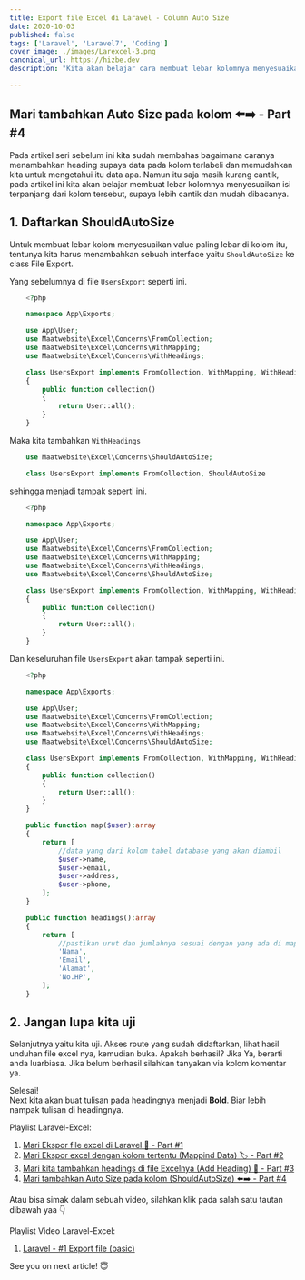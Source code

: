 ```yaml
---
title: Export file Excel di Laravel - Column Auto Size
date: 2020-10-03
published: false
tags: ['Laravel', 'Laravel7', 'Coding']
cover_image: ./images/Larexcel-3.png
canonical_url: https://hizbe.dev
description: "Kita akan belajar cara membuat lebar kolomnya menyesuaikan value yang paling panjang, biar kelihatan semua valuenya. Kan capek kalo harus geser-geser buat ngelebarin manual, apalagi kolomnya lebih dari 20."

---
```


<i class="fa fa-quote-left fa-3x fa-pull-left" aria-hidden="true"></i>
<h2>Mari tambahkan Auto Size pada kolom ⬅️➡️ - Part #4</h2>

Pada artikel seri sebelum ini kita sudah membahas bagaimana caranya menambahkan heading supaya data pada kolom terlabeli dan memudahkan kita untuk mengetahui itu data apa. Namun itu saja masih kurang cantik, pada artikel ini kita akan belajar membuat lebar kolomnya menyesuaikan isi terpanjang dari kolom tersebut, supaya lebih cantik dan mudah dibacanya. 

## 1.  Daftarkan ShouldAutoSize

Untuk membuat lebar kolom menyesuaikan value paling lebar di kolom itu, tentunya kita harus menambahkan sebuah interface yaitu `ShouldAutoSize` ke class File Export.

Yang sebelumnya di file `UsersExport` seperti ini.
```php
    <?php

    namespace App\Exports;

    use App\User;
    use Maatwebsite\Excel\Concerns\FromCollection;
    use Maatwebsite\Excel\Concerns\WithMapping;
    use Maatwebsite\Excel\Concerns\WithHeadings;

    class UsersExport implements FromCollection, WithMapping, WithHeadings
    {
        public function collection()
        {
            return User::all();
        }
    }
```

Maka kita tambahkan `WithHeadings`
```php
    use Maatwebsite\Excel\Concerns\ShouldAutoSize;

    class UsersExport implements FromCollection, ShouldAutoSize
```

sehingga menjadi tampak seperti ini.
```php
    <?php

    namespace App\Exports;

    use App\User;
    use Maatwebsite\Excel\Concerns\FromCollection;
    use Maatwebsite\Excel\Concerns\WithMapping;
    use Maatwebsite\Excel\Concerns\WithHeadings;
    use Maatwebsite\Excel\Concerns\ShouldAutoSize;

    class UsersExport implements FromCollection, WithMapping, WithHeadings, ShouldAutoSize
    {
        public function collection()
        {
            return User::all();
        }
    }
```

Dan keseluruhan file `UsersExport` akan tampak seperti ini.
```php
    <?php

    namespace App\Exports;

    use App\User;
    use Maatwebsite\Excel\Concerns\FromCollection;
    use Maatwebsite\Excel\Concerns\WithMapping;
    use Maatwebsite\Excel\Concerns\WithHeadings;
    use Maatwebsite\Excel\Concerns\ShouldAutoSize;

    class UsersExport implements FromCollection, WithMapping, WithHeadings, ShouldAutoSize
    {
        public function collection()
        {
            return User::all();
        }
    }

    public function map($user):array
    {
        return [
            //data yang dari kolom tabel database yang akan diambil
            $user->name,
            $user->email,
            $user->address,
            $user->phone,
        ];
    }

    public function headings():array
    {
        return [
            //pastikan urut dan jumlahnya sesuai dengan yang ada di mapping-data atau table di database
            'Nama',
            'Email',
            'Alamat',
            'No.HP',
        ];
    }
```

## 2. Jangan lupa kita uji

Selanjutnya yaitu kita uji. Akses route yang sudah didaftarkan, lihat hasil unduhan file excel nya, kemudian buka. Apakah berhasil? Jika Ya, berarti anda luarbiasa. Jika belum berhasil silahkan tanyakan via kolom komentar ya.

Selesai!<br>
Next kita akan buat tulisan pada headingnya menjadi **Bold**. Biar lebih nampak tulisan di headingnya.

Playlist Laravel-Excel:

1.  [Mari Ekspor file excel di Laravel 📁 - Part #1](https://hizbe.dev/export-file-excel-di-laravel/)
2.  [Mari Ekspor excel dengan kolom tertentu (Mappind Data) 🏷️ - Part #2](https://hizbe.dev/export-file-excel-di-laravel-mapping-data/)
3.  [Mari kita tambahkan headings di file Excelnya (Add Heading) 🧱 - Part #3](https://hizbe.dev/export-file-excel-di-laravel-add-heading/)
4.  [Mari tambahkan Auto Size pada kolom (ShouldAutoSize) ⬅️➡️ - Part #4](https://hizbe.dev/export-file-excel-di-laravel-column-auto-size/)


Atau bisa simak dalam sebuah video, silahkan klik pada salah satu tautan dibawah yaa 👇

Playlist Video Laravel-Excel:

1.  [Laravel - #1 Export file (basic)](https://youtu.be/usVc9IgHpk4)

See you on next article! 😇
